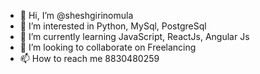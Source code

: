 - 👋 Hi, I’m @sheshgirinomula
- 👀 I’m interested in Python, MySql, PostgreSql
- 🌱 I’m currently learning JavaScript, ReactJs, Angular Js
- 💞️ I’m looking to collaborate on Freelancing
- 📫 How to reach me 8830480259

<!---
sheshgirinomula/sheshgirinomula is a ✨ special ✨ repository because its `README.md` (this file) appears on your GitHub profile.
You can click the Preview link to take a look at your changes.
--->

